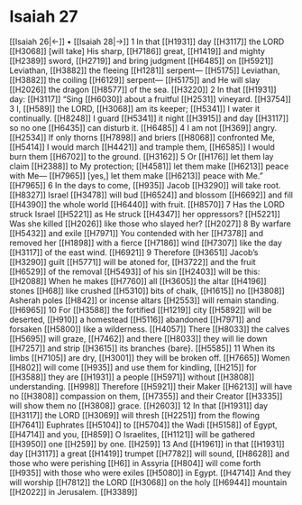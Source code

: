 # Isaiah 27
[[Isaiah 26|←]] • [[Isaiah 28|→]]
1 In that [[H1931]] day [[H3117]] the LORD [[H3068]] [will take] His sharp, [[H7186]] great, [[H1419]] and mighty [[H2389]] sword, [[H2719]] and bring judgment [[H6485]] on [[H5921]] Leviathan, [[H3882]] the fleeing [[H1281]] serpent— [[H5175]] Leviathan, [[H3882]] the coiling [[H6129]] serpent— [[H5175]] and He will slay [[H2026]] the dragon [[H8577]] of the sea. [[H3220]] 
2 In that [[H1931]] day: [[H3117]] “Sing [[H6030]] about a fruitful [[H2531]] vineyard. [[H3754]] 
3 I, [[H589]] the LORD, [[H3068]] am its keeper; [[H5341]] I water it continually. [[H8248]] I guard [[H5341]] it night [[H3915]] and day [[H3117]] so no one [[H6435]] can disturb it. [[H6485]] 
4 I am not [[H369]] angry. [[H2534]] If only thorns [[H7898]] and briers [[H8068]] confronted Me, [[H5414]] I would march [[H4421]] and trample them, [[H6585]] I would burn them [[H6702]] to the ground. [[H3162]] 
5 Or [[H176]] let them lay claim [[H2388]] to My protection; [[H4581]] let them make [[H6213]] peace with Me— [[H7965]] [yes,] let them make [[H6213]] peace with Me.” [[H7965]] 
6 In the days to come, [[H935]] Jacob [[H3290]] will take root. [[H8327]] Israel [[H3478]] will bud [[H6524]] and blossom [[H6692]] and fill [[H4390]] the whole world [[H6440]] with fruit. [[H8570]] 
7 Has the LORD struck Israel [[H5221]] as He struck [[H4347]] her oppressors? [[H5221]] Was she killed [[H2026]] like those who slayed her? [[H2027]] 
8 By warfare [[H5432]] and exile [[H7971]] You contended with her [[H7378]] and removed her [[H1898]] with a fierce [[H7186]] wind [[H7307]] like the day [[H3117]] of the east wind. [[H6921]] 
9 Therefore [[H3651]] Jacob’s [[H3290]] guilt [[H5771]] will be atoned for, [[H3722]] and the fruit [[H6529]] of the removal [[H5493]] of his sin [[H2403]] will be this: [[H2088]] When he makes [[H7760]] all [[H3605]] the altar [[H4196]] stones [[H68]] like crushed [[H5310]] bits of chalk, [[H1615]] no [[H3808]] Asherah poles [[H842]] or incense altars [[H2553]] will remain standing. [[H6965]] 
10 For [[H3588]] the fortified [[H1219]] city [[H5892]] will be deserted, [[H910]] a homestead [[H5116]] abandoned [[H7971]] and forsaken [[H5800]] like a wilderness. [[H4057]] There [[H8033]] the calves [[H5695]] will graze, [[H7462]] and there [[H8033]] they will lie down [[H7257]] and strip [[H3615]] its branches {bare}. [[H5585]] 
11 When its limbs [[H7105]] are dry, [[H3001]] they will be broken off. [[H7665]] Women [[H802]] will come [[H935]] and use them for kindling, [[H215]] for [[H3588]] they are [[H1931]] a people [[H5971]] without [[H3808]] understanding. [[H998]] Therefore [[H5921]] their Maker [[H6213]] will have no [[H3808]] compassion on them, [[H7355]] and their Creator [[H3335]] will show them no [[H3808]] grace. [[H2603]] 
12 In that [[H1931]] day [[H3117]] the LORD [[H3069]] will thresh [[H2251]] from the flowing [[H7641]] Euphrates [[H5104]] to [[H5704]] the Wadi [[H5158]] of Egypt, [[H4714]] and you, [[H859]] O Israelites, [[H1121]] will be gathered [[H3950]] one [[H259]] by one. [[H259]] 
13 And [[H1961]] in that [[H1931]] day [[H3117]] a great [[H1419]] trumpet [[H7782]] will sound, [[H8628]] and those who were perishing [[H6]] in Assyria [[H804]] will come forth [[H935]] with those who were exiles [[H5080]] in Egypt. [[H4714]] And they will worship [[H7812]] the LORD [[H3068]] on the holy [[H6944]] mountain [[H2022]] in Jerusalem. [[H3389]] 
